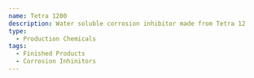```yaml
---
name: Tetra 1200
description: Water soluble corrosion inhibitor made from Tetra 12
type:
  - Production Chemicals
tags:
  - Finished Products
  - Corrosion Inhinitors
---
```

